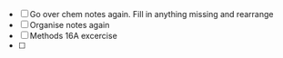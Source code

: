 - [ ] Go over chem notes again. Fill in anything missing and rearrange
- [ ] Organise notes again
- [ ] Methods 16A excercise
- [ ] 